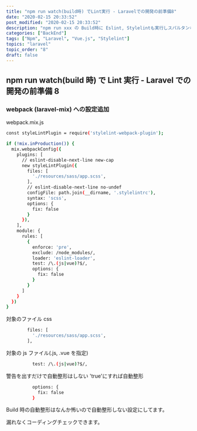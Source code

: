 ```yaml
---
title: "npm run watch(build時) でLint実行 - Laravelでの開発の前準備8"
date: "2020-02-15 20:33:52"
post_modified: "2020-02-15 20:33:52"
description: "npm run xxx の Build時に Eslint, Stylelintも実行しスパルタンな設定をしてみる。"
categories: ["BackEnd"]
tags: ["Npm", "Laravel", "Vue.js", "Stylelint"]
topics: "laravel"
topic_order: "8"
draft: false
---
```


## npm run watch(build 時) で Lint 実行 - Laravel での開発の前準備 8

### webpack (laravel-mix) への設定追加

webpack.mix.js

```bash
const styleLintPlugin = require('stylelint-webpack-plugin');

if (!mix.inProduction()) {
  mix.webpackConfig({
    plugins: [
      // eslint-disable-next-line new-cap
      new styleLintPlugin({
        files: [
          './resources/sass/app.scss',
        ],
        // eslint-disable-next-line no-undef
        configFile: path.join(__dirname, '.stylelintrc'),
        syntax: 'scss',
        options: {
          fix: false
        }
      }),
    ],
    module: {
      rules: [
        {
          enforce: 'pre',
          exclude: /node_modules/,
          loader: 'eslint-loader',
          test: /\.(js|vue)?$/,
          options: {
            fix: false
          }
        }
      ]
    }
  })
}
```

対象のファイル css

```bash
        files: [
          './resources/sass/app.scss',
        ],
```

対象の js ファイル(.js, .vue を指定)

```bash
          test: /\.(js|vue)?$/,
```

警告を出すだけで自動整形はしない
'true'にすれば自動整形

```bash
          options: {
            fix: false
          }
```

Build 時の自動整形はなんか怖いので自動整形しない設定にしてます。

漏れなくコーディングチェックできます。
